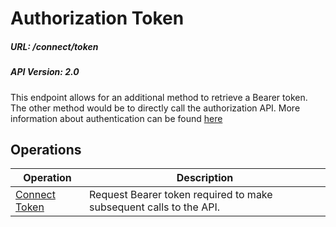 # Authorization Token

##### URL: /connect/token
##### API Version: 2.0

This endpoint allows for an additional method to retrieve a Bearer token. The other method would be to directly call the authorization API. More information about authentication can be found  [here]("https://github.com/fsmb/api-docs/blob/master/docs/authentication.md")

## Operations

| Operation | Description |
| --------- | ----------- |
| [Connect Token](connect-token.md) | Request Bearer token required to make subsequent calls to the API. |
